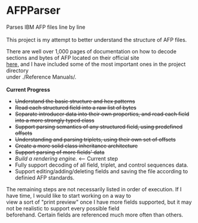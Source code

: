 # AFPParser
Parses IBM AFP files line by line<br/>
<br/>
This project is my attempt to better understand the structure of AFP files.<br/>

There are well over 1,000 pages of documentation on how to decode sections and bytes of AFP located on their official site<br/> 
<a href="http://afpcinc.org/publications/">here,</a> and I have included some of the most important ones in the project directory<br/> under ./Reference Manuals/.<br/>
<br/>
<b>Current Progress</b><br/>
<ul>
<li><strike>Understand the basic structure and hex patterns</strike></li>
<li><strike>Read each structured field into a raw list of bytes</strike></li>
<li><strike>Separate introducer data into their own properties, and read each field into a more strongly typed class</strike></li>
<li><strike>Support parsing semantics of any structured field, using predefined offsets</strike></li>
<li><strike>Understanding and parsing triplets, using their own set of offsets</strike></li>
<li><strike>Create a more solid class inheritance architecture</strike></li>
<li><strike>Support parsing of more fields' data</strike></li>
<li><i>Build a rendering engine.</i> <-- Current step</li>
<li>Fully support decoding of all field, triplet, and control sequences data.</li>
<li>Support editing/adding/deleting fields and saving the file according to definied AFP standards.</li>
</ul>

The remaining steps are not necessarily listed in order of execution. If I have time, I would like to start working on a way to<br/>
view a sort of "print preview" once I have more fields supported, but it may not be realistic to support every possible field<br/> beforehand. Certain fields are referenced much more often than others.
